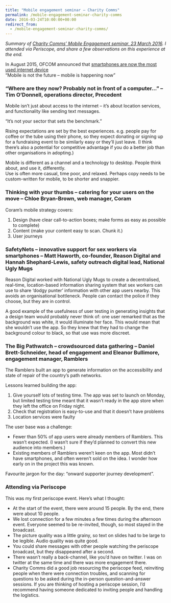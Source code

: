 ```yaml
---
title: "Mobile engagement seminar – Charity Comms"
permalink: /mobile-engagement-seminar-charity-comms
date: 2016-03-24T10:00:00+00:00
redirect_from:
  - /mobile-engagement-seminar-charity-comms/
---
```


*Summary of [Charity Comms’ Mobile Engagement seminar, 23 March 2016](http://www.charitycomms.org.uk/events/mobile-engagement-seminar). I attended via Periscope, and share a few observations on this experience at the end.*

In August 2015, OFCOM announced that [smartphones are now the most used internet device](http://media.ofcom.org.uk/news/2015/cmr-uk-2015/)  
“Mobile is not the future – mobile is happening now”

### “Where are they now? Probably not in front of a computer…” – Tim O’Donnell, operations director, Precedent

Mobile isn’t just about access to the internet – it’s about location services, and functionality like sending text messages.

“It’s not your sector that sets the benchmark.”

Rising expectations are set by the best experiences. e.g. people pay for coffee or the tube using their phone, so they expect donating or signing up for a fundraising event to be similarly easy or they’ll just leave. (I think there’s also a potential for competitive advantage if you do a better job than other organisations in adopting.)

Mobile is different as a channel and a technology to desktop. People think about, and use it, differently.  
Use is often more casual, time poor, and relaxed. Perhaps copy needs to be custom-written for mobile, to be shorter and snappier.

### Thinking with your thumbs – catering for your users on the move – Chloe Bryan-Brown, web manager, Coram

Coram’s mobile strategy covers:

1. Design (have clear call-to-action boxes; make forms as easy as possible to complete)
2. Content (make your content easy to scan. Chunk it.)
3. User journeys

### SafetyNets – innovative support for sex workers via smartphones – Matt Haworth, co-founder, Reason Digital and Hannah Shephard-Lewis, safety outreach digital lead, National Ugly Mugs

Reason Digital worked with National Ugly Mugs to create a decentralised, real-time, location-based information sharing system that sex workers can use to share ‘dodgy punter’ information with other app users nearby. This avoids an organisational bottleneck. People can contact the police if they choose, but they are in control.

A good example of the usefulness of user testing in generating insights that a design team would probably never think of: one user remarked that as the background was white, it would illuminate her face. This would mean that she wouldn’t use the app. So they knew that they had to change the background colour to black, so that use was more discreet.

### The Big Pathwatch – crowdsourced data gathering – Daniel Brett-Schneider, head of engagement and Eleanor Bullimore, engagement manager, Ramblers

The Ramblers built an app to generate information on the accessibility and state of repair of the country’s path networks.

Lessons learned building the app:

1. Give yourself lots of testing time. The app was set to launch on Monday, but limited testing time meant that it wasn’t ready in the app store when they left the office on Friday night.
2. Check that registration is easy-to-use and that it doesn’t have problems
3. Location services were faulty

The user base was a challenge:

- Fewer than 50% of app users were already members of Ramblers. This wasn’t expected. (I wasn’t sure if they’d planned to convert this new audience into members.)
- Existing members of Ramblers weren’t keen on the app. Most didn’t have smartphones, and often weren’t sold on the idea. I wonder how early on in the project this was known.

Favourite jargon for the day: “onward supporter journey development”.

### Attending via Periscope

This was my first periscope event. Here’s what I thought:

- At the start of the event, there were around 15 people. By the end, there were about 10 people.
- We lost connection for a few minutes a few times during the afternoon event. Everyone seemed to be re-invited, though, so most stayed in the broadcast.
- The picture quality was a little grainy, so text on slides had to be large to be legible. Audio quality was quite good.
- You could share messages with other people watching the periscope broadcast, but they disappeared after a second.
- There wasn’t really a back-channel, like you’d have on twitter. I was on twitter at the same time and there was more engagement there.
- Charity Comms did a good job resourcing the periscope feed, reinviting people when there were connection troubles, and scanning for questions to be asked during the in-person question-and-answer sessions. If you are thinking of hosting a periscope session, I’d recommend having someone dedicated to inviting people and handling the logistics.